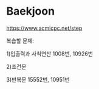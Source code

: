 # Baekjoon
https://www.acmicpc.net/step

복습할 문제: 

1)입출력과 사칙연산
1008번, 10926번

2)조건문

3)반복문
15552번, 10951번
